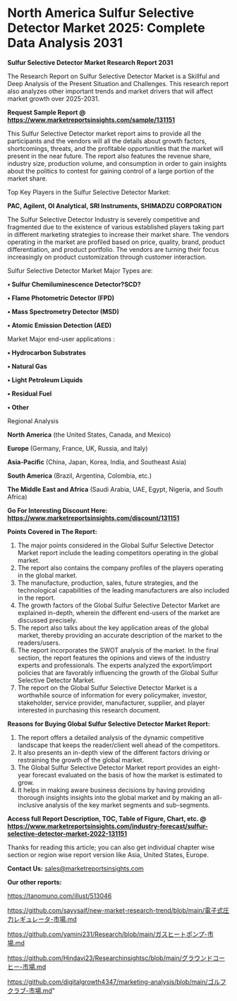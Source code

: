 # North America Sulfur Selective Detector Market 2025: Complete Data Analysis 2031

<strong>Sulfur Selective Detector Market Research Report 2031</strong>

The Research Report on Sulfur Selective Detector Market is a Skillful and Deep Analysis of the Present Situation and Challenges. This research report also analyzes other important trends and market drivers that will affect market growth over 2025-2031.

<strong>Request Sample Report @ <a href=https://www.marketreportsinsights.com/sample/131151>https://www.marketreportsinsights.com/sample/131151</a></strong>

This Sulfur Selective Detector market report aims to provide all the participants and the vendors will all the details about growth factors, shortcomings, threats, and the profitable opportunities that the market will present in the near future. The report also features the revenue share, industry size, production volume, and consumption in order to gain insights about the politics to contest for gaining control of a large portion of the market share.

Top Key Players in the Sulfur Selective Detector Market:

<strong>PAC, Agilent, OI Analytical, SRI Instruments, SHIMADZU CORPORATION</strong>

The Sulfur Selective Detector Industry is severely competitive and fragmented due to the existence of various established players taking part in different marketing strategies to increase their market share. The vendors operating in the market are profiled based on price, quality, brand, product differentiation, and product portfolio. The vendors are turning their focus increasingly on product customization through customer interaction.

Sulfur Selective Detector Market Major Types are:

<strong>• Sulfur Chemiluminescence Detector?SCD?

• Flame Photometric Detector (FPD)

• Mass Spectrometry Detector (MSD)

• Atomic Emission Detection (AED)</strong>

Market Major end-user applications :

<strong>• Hydrocarbon Substrates

• Natural Gas

• Light Petroleum Liquids

• Residual Fuel

• Other</strong>

Regional Analysis

</u><strong><b>North America</b></strong> (the United States, Canada, and Mexico)

<strong><b>Europe </b></strong>(Germany, France, UK, Russia, and Italy)

<strong><b>Asia-Pacific</b></strong> (China, Japan, Korea, India, and Southeast Asia)

<strong><b>South America</b></strong> (Brazil, Argentina, Colombia, etc.)

<strong><b>The Middle East and Africa</b></strong> (Saudi Arabia, UAE, Egypt, Nigeria, and South Africa)

<strong>Go For Interesting Discount Here: <a href=https://www.marketreportsinsights.com/discount/131151>https://www.marketreportsinsights.com/discount/131151</a></strong>

<strong>Points Covered in The Report:</strong>
<ol>
  <li>The major points considered in the Global Sulfur Selective Detector Market report include the leading competitors operating in the global market.</li>
  <li>The report also contains the company profiles of the players operating in the global market.</li>
  <li>The manufacture, production, sales, future strategies, and the technological capabilities of the leading manufacturers are also included in the report.</li>
  <li>The growth factors of the Global Sulfur Selective Detector Market are explained in-depth, wherein the different end-users of the market are discussed precisely.</li>
  <li>The report also talks about the key application areas of the global market, thereby providing an accurate description of the market to the readers/users.</li>
  <li>The report incorporates the SWOT analysis of the market. In the final section, the report features the opinions and views of the industry experts and professionals. The experts analyzed the export/import policies that are favorably influencing the growth of the Global Sulfur Selective Detector Market.</li>
  <li>The report on the Global Sulfur Selective Detector Market is a worthwhile source of information for every policymaker, investor, stakeholder, service provider, manufacturer, supplier, and player interested in purchasing this research document.</li>
</ol>
<strong>Reasons for Buying Global Sulfur Selective Detector Market Report:</strong>

<ol>
  <li>The report offers a detailed analysis of the dynamic competitive landscape that keeps the reader/client well ahead of the competitors.</li>
  <li>It also presents an in-depth view of the different factors driving or restraining the growth of the global market.</li>
  <li>The Global Sulfur Selective Detector Market report provides an eight-year forecast evaluated on the basis of how the market is estimated to grow.</li>
  <li>It helps in making aware business decisions by having providing thorough insights insights into the global market and by making an all-inclusive analysis of the key market segments and sub-segments.</li>
</ol>
<strong>Access full Report Description, TOC, Table of Figure, Chart, etc. @ <a href=https://www.marketreportsinsights.com/industry-forecast/sulfur-selective-detector-market-2022-131151>https://www.marketreportsinsights.com/industry-forecast/sulfur-selective-detector-market-2022-131151</a></strong>


Thanks for reading this article; you can also get individual chapter wise section or region wise report version like Asia, United States, Europe.

<strong>Contact Us:</strong>
sales@marketreportsinsights.com

<strong>Our other reports:</strong>

<a href=https://tanomuno.com/illust/513046>https://tanomuno.com/illust/513046</a>

<a href=https://github.com/sayysaif/new-market-research-trend/blob/main/電子式圧力レギュレータ-市場.md>https://github.com/sayysaif/new-market-research-trend/blob/main/電子式圧力レギュレータ-市場.md</a>

<a href=https://github.com/yamini231/Research/blob/main/ガスヒートポンプ-市場.md>https://github.com/yamini231/Research/blob/main/ガスヒートポンプ-市場.md</a>

<a href=https://github.com/Hindavi23/Researchinsightsc/blob/main/グラウンドコーヒー-市場.md>https://github.com/Hindavi23/Researchinsightsc/blob/main/グラウンドコーヒー-市場.md</a>

<a href=https://github.com/digitalgrowth4347/marketing-analysis/blob/main/ゴルフクラブ-市場.md>https://github.com/digitalgrowth4347/marketing-analysis/blob/main/ゴルフクラブ-市場.md</a>"
